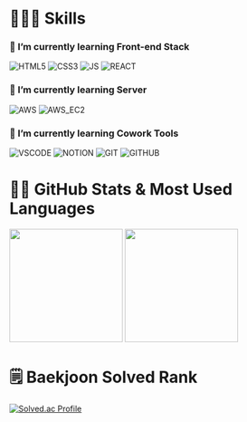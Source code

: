 # 👨🏻‍💻 Skills
### 🌱 I’m currently learning Front-end Stack 
![HTML5](https://img.shields.io/badge/HTML5-E34F26.svg?&style=plastic&logo=HTML5&logoColor=white)
![CSS3](https://img.shields.io/badge/CSS3-1572B6.svg?&style=plastic&logo=CSS3&logoColor=white)
![JS](https://img.shields.io/badge/JS-F7DF1E.svg?&style=plastic&logo=JAVASCRIPT&logoColor=white)
![REACT](https://img.shields.io/badge/REACT-61DAFB.svg?&style=plastic&logo=REACT&logoColor=white)
### 🌱 I’m currently learning Server 
![AWS](https://img.shields.io/badge/AWS-232F3E.svg?&style=plastic&logo=amazonaws&logoColor=white)
![AWS_EC2](https://img.shields.io/badge/AWS_EC2-232F3E.svg?&style=plastic&logo=amazonec2&logoColor=white)
 ### 🌱 I’m currently learning Cowork Tools 
![VSCODE](https://img.shields.io/badge/VSCODE-007ACC.svg?&style=plastic&logo=visualstudiocode&logoColor=white)
![NOTION](https://img.shields.io/badge/NOTION-000000.svg?&style=plastic&logo=NOTION&logoColor=white)
![GIT](https://img.shields.io/badge/GIT-F05032.svg?&style=plastic&logo=GIT&logoColor=white)
![GITHUB](https://img.shields.io/badge/GITHUB-181717.svg?&style=plastic&logo=GITHUB&logoColor=white)
# 💪🏻 GitHub Stats & Most Used Languages
<img src="https://github-readme-stats.vercel.app/api?username=jonghyunlee95&count_private=true&show_icons=true&theme=prussian" height="200"></img>
<img src="https://github-readme-stats.vercel.app/api/top-langs/?username=jonghyunlee95&layout=Demo&theme=prussian" height="200"></img>
# 🗒️ Baekjoon Solved Rank
[![Solved.ac Profile](http://mazassumnida.wtf/api/v2/generate_badge?boj=whdgus7578)](https://solved.ac/whdgus7578/)
